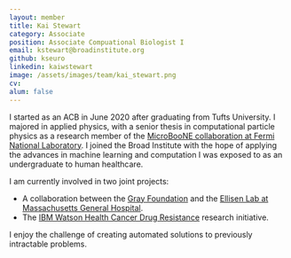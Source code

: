 ```yaml
---
layout: member
title: Kai Stewart
category: Associate
position: Associate Compuational Biologist I
email: kstewart@broadinstitute.org
github: kseuro
linkedin: kaiwstewart
image: /assets/images/team/kai_stewart.png
cv:
alum: false
---
```


I started as an ACB in June 2020 after graduating from Tufts University. I majored
in applied physics, with a senior thesis in computational particle physics as a research member
of the [MicroBooNE collaboration at Fermi National Laboratory](https://microboone.fnal.gov/).
I joined the Broad Institute with the hope of applying the advances in machine learning
and computation I was exposed to as an undergraduate to human healthcare.

I am currently involved in two joint projects:
- A collaboration between the [Gray Foundation](https://www.grayfoundation.org/) and the [Ellisen Lab at Massachusetts General Hospital](http://ellisenlab.com/).
- The [IBM Watson Health Cancer Drug Resistance](https://www.broadinstitute.org/news/ibm-watson-health-and-broad-institute-launch-major-research-initiative-study-why-cancers-become) research initiative.


I enjoy the challenge of creating automated solutions to previously intractable problems.
